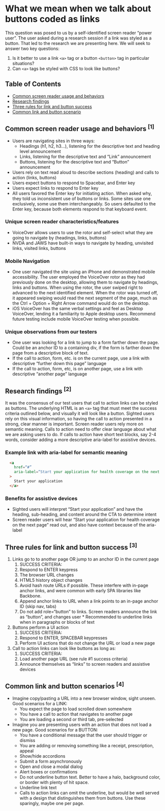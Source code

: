 # What we mean when we talk about buttons coded as links

This question was posed to us by a self-identified screen reader “power user”. The user asked during a research session if a link was styled as a button. That led to the research we are presenting here. We will seek to answer two key questions:

  1. Is it better to use a link `<a>` tag or a button `<button>` tag in particular situations?
  2. Can `<a>` tags be styled with CSS to look like buttons?

## Table of Contents

* [Common screen reader usage and behaviors](#heading1)
* [Research findings](#heading2)
* [Three rules for link and button success](#heading3)
* [Common link and button scenario](#heading4)

## Common screen reader usage and behaviors <sup id="heading1">[1]</sup>

* Users are navigating sites in three ways:
  * Headings (h1, h2, h3…), listening for the descriptive text and heading level announcement
  * Links, listening for the descriptive text and “Link” announcement
  * Buttons, listening for the descriptive text and “Button” announcement
* Users rely on text read aloud to describe sections (heading) and calls to action (links, buttons)
* Users expect buttons to respond to Spacebar, and Enter key
* Users expect links to respond to Enter key
* All users favored the Enter key for initiating action. When asked why, they told us inconsistent use of buttons or links. Some sites use one exclusively, some use them interchangeably. So users defaulted to the Enter key, because both elements respond to that keyboard event.

### Unique screen reader characteristics/features

* VoiceOver allows users to use the rotor and self-select what they are going to navigate by (headings, links, buttons)
* NVDA and JAWS have built-in ways to navigate by heading, unvisited links, visited links, buttons

### Mobile Navigation

* One user navigated the site using an iPhone and demonstrated mobile accessibility. The user employed the VoiceOver rotor as they had previously done on the desktop, allowing them to navigate by headings, links and buttons. When using the rotor, the user swiped right to advanced to the next identified element. When the rotor was turned off, it appeared swiping would read the next segment of the page, much as the Ctrl + Option + Right Arrow command would do on the desktop.
* iOS VoiceOver has the same verbal settings and feel as Desktop VoiceOver, lending it a familiarity to Apple desktop users. Recommend future testing include mobile VoiceOver testing when possible.

### Unique observations from our testers

* One user was looking for a link to jump to a form farther down the page. Could be an anchor ID to a containing div, if the form is farther down the page from a descriptive block of text.
* If the call to action, form, etc. is on the current page, use a link with descriptive “further down this page” language
* If the call to action, form, etc, is on another page, use a link with descriptive “another page” language

## Research findings <sup id="heading2">[2]</sup>

It was the consensus of our test users that call to action links can be styled as buttons. The underlying HTML is an `<a>` tag that must meet the success criteria outlined below, and visually it will look like a button. Sighted users rely on this visual information, so having the call to action presented in a strong, clear manner is important. Screen reader users rely more on semantic meaning. Calls to action need to offer clear language about what we are asking users to do. If calls to action have short text blocks, say 2-4 words, consider adding a more descriptive aria-label for assistive devices.

### Example link with aria-label for semantic meaning

```html
  <a
    href=“#”
    aria-label=“Start your application for health coverage on the next page”
  >
    Start your application
  </a>
```

### Benefits for assistive devices

* Sighted users will interpret “Start your application” and have the heading, sub-heading, and content around the CTA to determine intent
* Screen reader users will hear “Start your application for health coverage on the next page” read out, and also have context because of the aria-label

## Three rules for link and button success <sup id="heading3">[3]</sup>

1. Links go to to another page OR jump to an anchor ID in the current page
    1. SUCCESS CRITERIA:
    2. Respond to ENTER keypress
    3. The browser URL changes
    4. HTML5 history object changes
    5. Avoid hash route URLs if possible. These interfere with in-page anchor links, and were common with early SPA libraries like Backbone.
    6. Append anchor links to URL when a link points to an in-page anchor ID (skip nav, tabs)
    7. Do not add role=“button” to links. Screen readers announce the link as “button”, and changes user   * Recommended to underline links when in paragraphs or blocks of text
2. Buttons perform a UI action
    1. SUCCESS CRITERIA:
    2. Respond to ENTER, SPACEBAR keypresses
    3. Perform UI actions that do not change the URL or load a new page
3. Call to action links can look like buttons as long as:
    1. SUCCESS CRITERIA:
    2. Load another page URL (see rule #1 success criteria)
    3. Announce themselves as “links” to screen readers and assistive devices

## Common link and button scenarios <sup id="heading4">[4]</sup>

* Imagine copy/pasting a URL into a new browser window, sight unseen. Good scenarios for a LINK:
  * You expect the page to load scrolled down somewhere
  * You have a call to action that navigates to another page
  * You are loading a second or third tab, pre-selected
* Imagine you are presenting users with an action that does not load a new page. Good scenarios for a BUTTON:
  * You have a conditional message that the user should trigger or dismiss
  * You are adding or removing something like a receipt, prescription, appeal
  * Show/hide accordions
  * Submit a form asynchronously
  * Open and close a modal dialog
  * Alert boxes or confirmations
  * Do not underline button text. Better to have a halo, background color, or border with plenty of hit space.
  * Underline link text
  * Calls to action links can omit the underline, but would be well served with a design that distinguishes them from buttons. Use these sparingly, maybe one per page.
